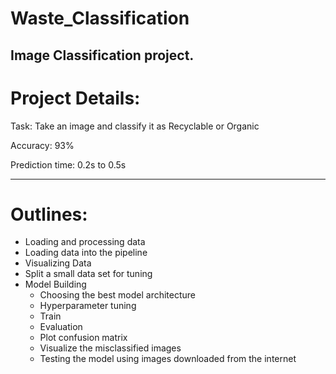 # Waste_Classification
Image Classification project.
--------------------------------------------------------------------------------------------------------

# Project Details:

Task:			Take an image and classify it as Recyclable or Organic

Accuracy:		93%

Prediction time:	0.2s to 0.5s

--------------------------------------------------------------------------------------------------------
# Outlines:

- Loading and processing data
- Loading data into the pipeline
- Visualizing Data
- Split a small data set for tuning
- Model Building
	- Choosing the best model architecture
	- Hyperparameter tuning
	- Train
	- Evaluation
	- Plot confusion matrix
	- Visualize the misclassified images
	- Testing the model using images downloaded from the internet


